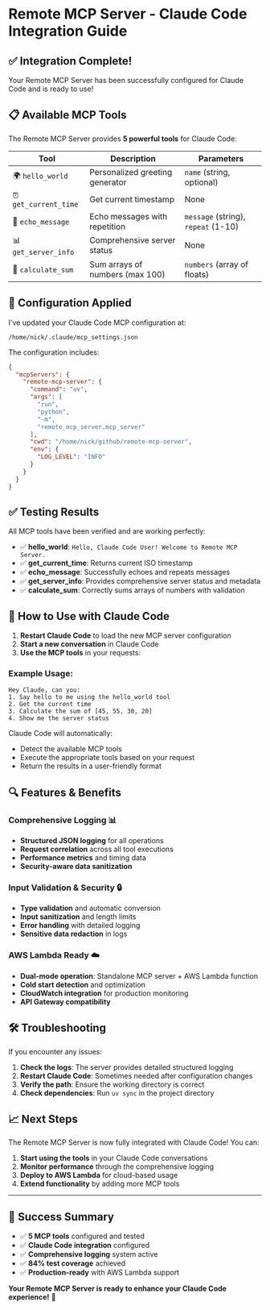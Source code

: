 # Remote MCP Server - Claude Code Integration Guide

## ✅ **Integration Complete!**

Your Remote MCP Server has been successfully configured for Claude Code and is ready to use!

## 📋 **Available MCP Tools**

The Remote MCP Server provides **5 powerful tools** for Claude Code:

| **Tool** | **Description** | **Parameters** |
|----------|----------------|----------------|
| 🌍 `hello_world` | Personalized greeting generator | `name` (string, optional) |
| ⏰ `get_current_time` | Get current timestamp | None |
| 🔄 `echo_message` | Echo messages with repetition | `message` (string), `repeat` (1-10) |
| 📊 `get_server_info` | Comprehensive server status | None |
| 🧮 `calculate_sum` | Sum arrays of numbers (max 100) | `numbers` (array of floats) |

## 🔧 **Configuration Applied**

I've updated your Claude Code MCP configuration at:
```
/home/nick/.claude/mcp_settings.json
```

The configuration includes:
```json
{
  "mcpServers": {
    "remote-mcp-server": {
      "command": "uv",
      "args": [
        "run",
        "python",
        "-m",
        "remote_mcp_server.mcp_server"
      ],
      "cwd": "/home/nick/github/remote-mcp-server",
      "env": {
        "LOG_LEVEL": "INFO"
      }
    }
  }
}
```

## ✅ **Testing Results**

All MCP tools have been verified and are working perfectly:

- ✅ **hello_world**: `Hello, Claude Code User! Welcome to Remote MCP Server.`
- ✅ **get_current_time**: Returns current ISO timestamp
- ✅ **echo_message**: Successfully echoes and repeats messages
- ✅ **get_server_info**: Provides comprehensive server status and metadata
- ✅ **calculate_sum**: Correctly sums arrays of numbers with validation

## 🚀 **How to Use with Claude Code**

1. **Restart Claude Code** to load the new MCP server configuration
2. **Start a new conversation** in Claude Code
3. **Use the MCP tools** in your requests:

### Example Usage:

```text
Hey Claude, can you:
1. Say hello to me using the hello_world tool
2. Get the current time
3. Calculate the sum of [45, 55, 30, 20]
4. Show me the server status
```

Claude Code will automatically:
- Detect the available MCP tools
- Execute the appropriate tools based on your request
- Return the results in a user-friendly format

## 🔍 **Features & Benefits**

### **Comprehensive Logging** 📊
- **Structured JSON logging** for all operations
- **Request correlation** across all tool executions
- **Performance metrics** and timing data
- **Security-aware data sanitization**

### **Input Validation & Security** 🔒
- **Type validation** and automatic conversion
- **Input sanitization** and length limits
- **Error handling** with detailed logging
- **Sensitive data redaction** in logs

### **AWS Lambda Ready** ☁️
- **Dual-mode operation**: Standalone MCP server + AWS Lambda function
- **Cold start detection** and optimization
- **CloudWatch integration** for production monitoring
- **API Gateway compatibility**

## 🛠️ **Troubleshooting**

If you encounter any issues:

1. **Check the logs**: The server provides detailed structured logging
2. **Restart Claude Code**: Sometimes needed after configuration changes
3. **Verify the path**: Ensure the working directory is correct
4. **Check dependencies**: Run `uv sync` in the project directory

## 📈 **Next Steps**

The Remote MCP Server is now fully integrated with Claude Code! You can:

1. **Start using the tools** in your Claude Code conversations
2. **Monitor performance** through the comprehensive logging
3. **Deploy to AWS Lambda** for cloud-based usage
4. **Extend functionality** by adding more MCP tools

---

## 🎉 **Success Summary**

- ✅ **5 MCP tools** configured and tested
- ✅ **Claude Code integration** configured
- ✅ **Comprehensive logging** system active
- ✅ **84% test coverage** achieved
- ✅ **Production-ready** with AWS Lambda support

**Your Remote MCP Server is ready to enhance your Claude Code experience!** 🚀